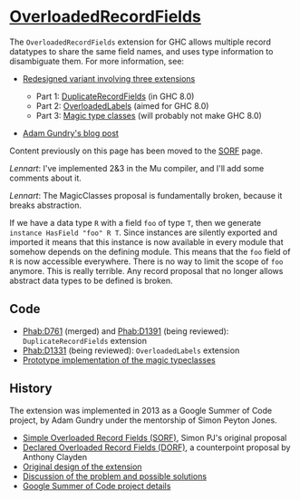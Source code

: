 # [OverloadedRecordFields](records/overloaded-record-fields)



The `OverloadedRecordFields` extension for GHC allows multiple record datatypes to share the same field names, and uses type information to disambiguate them. For more information, see:


- [Redesigned variant involving three extensions](records/overloaded-record-fields/redesign)

  - Part 1: [DuplicateRecordFields](records/overloaded-record-fields/duplicate-record-fields) (in GHC 8.0)
  - Part 2: [OverloadedLabels](records/overloaded-record-fields/overloaded-labels) (aimed for GHC 8.0)
  - Part 3: [Magic type classes](records/overloaded-record-fields/magic-classes) (will probably not make GHC 8.0)
- [
  Adam Gundry's blog post](http://www.well-typed.com/blog/2015/03/overloadedrecordfields-revived/)


Content previously on this page has been moved to the [SORF](records/overloaded-record-fields/sorf) page.



*Lennart*: I've implemented 2&3 in the Mu compiler, and I'll add some comments about it.



*Lennart*: The MagicClasses proposal is fundamentally broken, because it breaks abstraction.



If we have a data type `R` with a field `foo` of type `T`, then we generate `instance HasField "foo" R T`.
Since instances are silently exported and imported it means that this instance is now available in every module that somehow depends on the defining module.  This means that the `foo` field of `R` is now accessible everywhere.  There is no way to limit the scope of `foo` anymore.  This is really terrible.  Any record proposal that no longer allows abstract data types to be defined is broken.


## Code


- [ Phab:D761](https://phabricator.haskell.org/D761) (merged) and [
  Phab:D1391](https://phabricator.haskell.org/D1391) (being reviewed): `DuplicateRecordFields` extension
- [
  Phab:D1331](https://phabricator.haskell.org/D1331) (being reviewed): `OverloadedLabels` extension
- [
  Prototype implementation of the magic typeclasses](https://github.com/adamgundry/records-prototype)

## History



The extension was implemented in 2013 as a Google Summer of Code project, by Adam Gundry under the mentorship of Simon Peyton Jones.


- [Simple Overloaded Record Fields (SORF)](records/overloaded-record-fields/sorf), Simon PJ's original proposal
- [Declared Overloaded Record Fields (DORF)](records/declared-overloaded-record-fields), a counterpoint proposal by Anthony Clayden
- [Original design of the extension](records/overloaded-record-fields/design)
- [Discussion of the problem and possible solutions](records)
- [
  Google Summer of Code project details](http://www.google-melange.com/gsoc/project/google/gsoc2013/adamgundry/4766932662222848)
